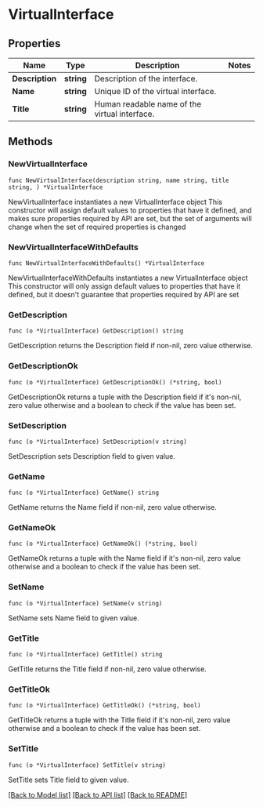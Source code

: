 <!--
Copyright (C) 2020-2025 Arm Limited or its affiliates and Contributors. All rights reserved.
SPDX-License-Identifier: Apache-2.0
-->
# VirtualInterface

## Properties

Name | Type | Description | Notes
------------ | ------------- | ------------- | -------------
**Description** | **string** | Description of the interface. | 
**Name** | **string** | Unique ID of the virtual interface. | 
**Title** | **string** | Human readable name of the virtual interface. | 

## Methods

### NewVirtualInterface

`func NewVirtualInterface(description string, name string, title string, ) *VirtualInterface`

NewVirtualInterface instantiates a new VirtualInterface object
This constructor will assign default values to properties that have it defined,
and makes sure properties required by API are set, but the set of arguments
will change when the set of required properties is changed

### NewVirtualInterfaceWithDefaults

`func NewVirtualInterfaceWithDefaults() *VirtualInterface`

NewVirtualInterfaceWithDefaults instantiates a new VirtualInterface object
This constructor will only assign default values to properties that have it defined,
but it doesn't guarantee that properties required by API are set

### GetDescription

`func (o *VirtualInterface) GetDescription() string`

GetDescription returns the Description field if non-nil, zero value otherwise.

### GetDescriptionOk

`func (o *VirtualInterface) GetDescriptionOk() (*string, bool)`

GetDescriptionOk returns a tuple with the Description field if it's non-nil, zero value otherwise
and a boolean to check if the value has been set.

### SetDescription

`func (o *VirtualInterface) SetDescription(v string)`

SetDescription sets Description field to given value.


### GetName

`func (o *VirtualInterface) GetName() string`

GetName returns the Name field if non-nil, zero value otherwise.

### GetNameOk

`func (o *VirtualInterface) GetNameOk() (*string, bool)`

GetNameOk returns a tuple with the Name field if it's non-nil, zero value otherwise
and a boolean to check if the value has been set.

### SetName

`func (o *VirtualInterface) SetName(v string)`

SetName sets Name field to given value.


### GetTitle

`func (o *VirtualInterface) GetTitle() string`

GetTitle returns the Title field if non-nil, zero value otherwise.

### GetTitleOk

`func (o *VirtualInterface) GetTitleOk() (*string, bool)`

GetTitleOk returns a tuple with the Title field if it's non-nil, zero value otherwise
and a boolean to check if the value has been set.

### SetTitle

`func (o *VirtualInterface) SetTitle(v string)`

SetTitle sets Title field to given value.



[[Back to Model list]](../README.md#documentation-for-models) [[Back to API list]](../README.md#documentation-for-api-endpoints) [[Back to README]](../README.md)


